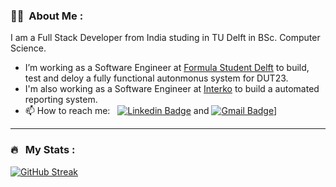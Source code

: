 ### :woman_technologist: &nbsp;About Me :

I am a Full Stack Developer from India studing in TU Delft in BSc. Computer Science.

- I’m working as a Software Engineer at [Formula Student Delft](https://www.fsteamdelft.nl/) to build, test and deloy a fully functional autonmonus system for DUT23.
- I'm also working as a Software Engineer at [Interko](https://www.interko.com/) to build a automated reporting system.
- 📫 How to reach me: &nbsp; [![Linkedin Badge](https://img.shields.io/badge/-Pratham-blue?style=flat&logo=Linkedin&logoColor=white)](https://www.linkedin.com/in/prathamjohari) and [![Gmail Badge](https://img.shields.io/badge/-Pratham-red?style=flat&logo=Gmail&logoColor=white)](mailto:pratham244200@gmail.com)]

---
### 🔥 &nbsp; My Stats :
[![GitHub Streak](http://github-readme-streak-stats.herokuapp.com?user=pratham244200&theme=onedark&hide_border=true)](https://git.io/streak-stats)

